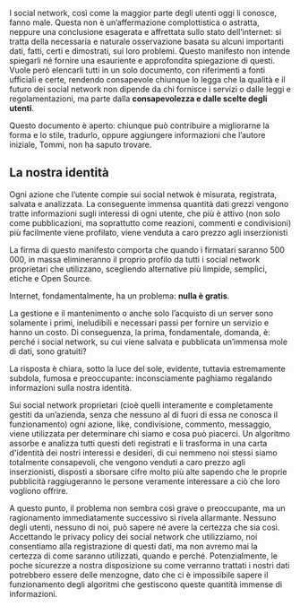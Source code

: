 I social network, così come la maggior parte degli utenti oggi li conosce, fanno male. Questa non è un’affermazione complottistica o astratta, neppure una conclusione esagerata e affrettata sullo stato dell’internet: si tratta della necessaria e naturale osservazione basata su alcuni importanti dati, fatti, certi e dimostrati, sui loro problemi. Questo manifesto non intende spiegarli né fornire una esauriente e approfondita spiegazione di questi. Vuole però elencarli tutti in un solo documento, con riferimenti a fonti ufficiali e certe, rendendo consapevole chiunque lo legga che la qualità e il futuro dei social network non dipende da chi fornisce i servizi o dalle leggi e regolamentazioni, ma parte dalla **consapevolezza e dalle scelte degli utenti**.

Questo documento è aperto: chiunque può contribuire a migliorarne la forma e lo stile, tradurlo, oppure aggiungere informazioni che l’autore iniziale, Tommi, non ha saputo trovare.

## La nostra identità

Ogni azione che l’utente compie sui social netwok è misurata, registrata, salvata e analizzata. La conseguente immensa quantità dati grezzi vengono tratte informazioni sugli interessi di ogni utente, che più è attivo (non solo come pubblicazioni, ma soprattutto come reazioni, commenti e condivisioni) più facilmente viene profilato, viene venduta a caro prezzo agli inserzionisti 

La firma di questo manifesto comporta che quando i firmatari saranno 500 000, in massa elimineranno il proprio profilo da tutti i social network proprietari che utilizzano, scegliendo alternative più limpide, semplici, etiche e Open Source.

Internet, fondamentalmente, ha un problema: **nulla è gratis**.

La gestione e il mantenimento o anche solo l’acquisto di un server sono solamente i primi, ineludibili e necessari passi per fornire un servizio e hanno un costo. Di conseguenza, la prima, fondamentale, domanda, è: perché i social network, su cui viene salvata e pubblicata un’immensa mole di dati, sono gratuiti?

La risposta è chiara, sotto la luce del sole, evidente, tuttavia estremamente subdola, fumosa e preoccupante: inconsciamente paghiamo regalando informazioni sulla nostra identità.

Sui social network proprietari (cioè quelli interamente e completamente gestiti da un’azienda, senza che nessuno al di fuori di essa ne conosca il funzionamento) ogni azione, like, condivisione, commento, messaggio, viene utilizzata per determinare chi siamo e cosa può piacerci. Un algoritmo assorbe e analizza tutti questi deti registrati e li trasforma in una carta d'identità dei nostri interessi e desideri, di cui nemmeno noi stessi siamo totalmente consapevoli, che vengono venduti a caro prezzo agli inserzionisti, disposti a sborsare cifre molto più alte sapendo che le proprie pubblicità raggiugeranno le persone veramente interessare a ciò che loro vogliono offrire.

A questo punto, il problema non sembra così grave o preoccupante, ma un ragionamento immediatamente successivo si rivela allarmante. Nessuno degli utenti, nessuno di noi, può sapere né avere la certezza che sia così. Accettando le privacy policy dei social network che utilizziamo, noi consentiamo alla registrazione di questi dati, ma non avremo mai la certezza di come saranno utilizzati, quando e perché. Potenzialmente, le poche sicurezze a nostra disposizione su come verranno trattati i nostri dati potrebbero essere delle menzogne, dato che ci è impossibile sapere il funzionamento degli algoritmi che gestiscono queste quantità immense di informazioni.